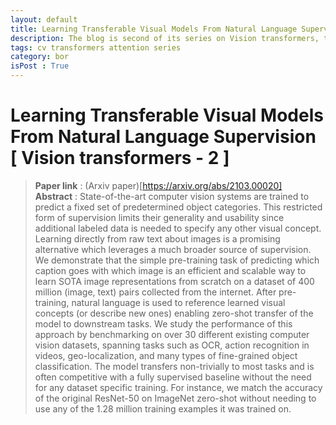 ```yaml
---
layout: default
title: Learning Transferable Visual Models From Natural Language Supervision [ Vision transformers - 2 ] 
description: The blog is second of its series on Vision transformers, this paper is about 
tags: cv transformers attention series
category: bor
isPost : True
---
```

# Learning Transferable Visual Models From Natural Language Supervision [ Vision transformers - 2 ]

> __Paper link__ : (Arxiv paper)[https://arxiv.org/abs/2103.00020] <br>
> __Abstract__ : State-of-the-art computer vision systems are trained to predict a fixed set of predetermined object categories. This restricted form of supervision limits their generality and usability since additional labeled data is needed to specify any other visual concept. Learning directly from raw text about images is a promising alternative which leverages a much broader source of supervision. We demonstrate that the simple pre-training task of predicting which caption goes with which image is an efficient and scalable way to learn SOTA image representations from scratch on a dataset of 400 million (image, text) pairs collected from the internet. After pre-training, natural language is used to reference learned visual concepts (or describe new ones) enabling zero-shot transfer of the model to downstream tasks. We study the performance of this approach by benchmarking on over 30 different existing computer vision datasets, spanning tasks such as OCR, action recognition in videos, geo-localization, and many types of fine-grained object classification. The model transfers non-trivially to most tasks and is often competitive with a fully supervised baseline without the need for any dataset specific training. For instance, we match the accuracy of the original ResNet-50 on ImageNet zero-shot without needing to use any of the 1.28 million training examples it was trained on.
